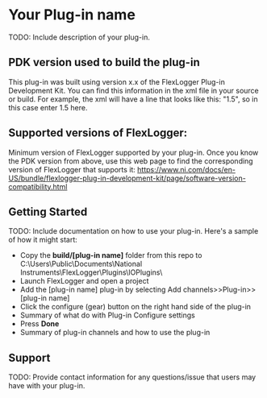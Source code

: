 # Your Plug-in name

TODO: Include description of your plug-in.

## PDK version used to build the plug-in

This plug-in was built using version x.x of the FlexLogger Plug-in Development Kit. You can find this information in the xml file in your source or build.
For example, the xml will have a line that looks like this: "<DevelopmentKitVersion>1.5</DevelopmentKitVersion>", so in this case enter 1.5 here.

## Supported versions of FlexLogger:

Minimum version of FlexLogger supported by your plug-in. Once you know the PDK version from above, use this web page to find the corresponding version of FlexLogger that supports it:
https://www.ni.com/docs/en-US/bundle/flexlogger-plug-in-development-kit/page/software-version-compatibility.html

## Getting Started

TODO: Include documentation on how to use your plug-in. Here's a sample of how it might start:
- Copy the **build/[plug-in name]** folder from this repo to C:\Users\Public\Documents\National Instruments\FlexLogger\Plugins\IOPlugins\
- Launch FlexLogger and open a project
- Add the [plug-in name] plug-in by selecting Add channels>>Plug-in>>[plug-in name]
- Click the configure (gear) button on the right hand side of the plug-in
- Summary of what do with Plug-in Configure settings
- Press **Done**
- Summary of plug-in channels and how to use the plug-in

## Support

TODO: Provide contact information for any questions/issue that users may have with your plug-in.
